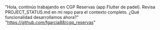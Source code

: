 "Hola, continúo trabajando en CGP Reservas (app Flutter de padel). 
Revisa PROJECT_STATUS.md en mi repo para el contexto completo. 
¿Qué funcionalidad desarrollamos ahora?"
"https://github.com/fgarcia88/cgp_reservas"